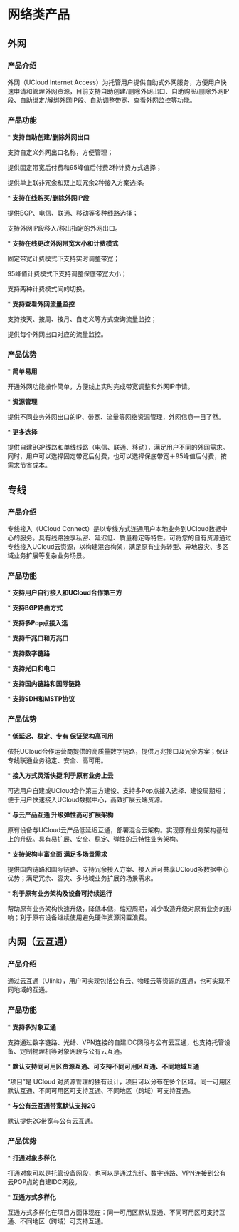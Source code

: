 # 网络类产品

## 外网

### 产品介绍

外网（UCloud Internet Access）为托管用户提供自助式外网服务，方便用户快速申请和管理外网资源，目前支持自助创建/删除外网出口、自助购买/删除外网IP段、自助绑定/解绑外网IP段、自助调整带宽、查看外网监控等功能。

### 产品功能

\* **支持自助创建/删除外网出口**

支持自定义外网出口名称，方便管理；

提供固定带宽后付费和95峰值后付费2种计费方式选择；

提供单上联非冗余和双上联冗余2种接入方案选择。

\* **支持在线购买/删除外网IP段**

提供BGP、电信、联通、移动等多种线路选择；

支持外网IP段移入/移出指定的外网出口。

\* **支持在线更改外网带宽大小和计费模式**

固定带宽计费模式下支持实时调整带宽；

95峰值计费模式下支持调整保底带宽大小；

支持两种计费模式间的切换。

\* **支持查看外网流量监控**

支持按天、按周、按月、自定义等方式查询流量监控；

提供每个外网出口对应的流量监控。

### 产品优势

\* **简单易用**

开通外网功能操作简单，方便线上实时完成带宽调整和外网IP申请。

\* **资源管理**

提供不同业务外网出口的IP、带宽、流量等网络资源管理，外网信息一目了然。

\* **更多选择**

提供自建BGP线路和单线线路（电信、联通、移动），满足用户不同的外网需求。同时，用户可以选择固定带宽后付费，也可以选择保底带宽＋95峰值后付费，按需求节省成本。

## 专线

### 产品介绍

专线接入（UCloud Connect）是以专线方式连通用户本地业务到UCloud数据中心的服务。具有线路独享私密、延迟低、质量稳定等特性。可将您的自有资源通过专线接入UCloud云资源，以构建混合构架，满足原有业务转型、异地容灾、多区域业务扩展等复杂业务场景。

### 产品功能

\* **支持用户自行接入和UCloud合作第三方**

\* **支持BGP路由方式**

\* **支持多Pop点接入选**

\* **支持千兆口和万兆口**

\* **支持数字链路**

\* **支持光口和电口**

\* **支持国内链路和国际链路**

\* **支持SDH和MSTP协议**

### 产品优势

\* **低延迟、稳定、专有 保证架构高可用**

依托UCloud合作运营商提供的高质量数字链路，提供万兆接口及冗余方案；保证专线联通业务稳定、安全、高可用。

\* **接入方式灵活快捷 利于原有业务上云**

可选用户自建或UCloud合作第三方建设、支持多Pop点接入选择、建设周期短；便于用户快速接入UCloud数据中心，高效扩展云端资源。

\* **与云产品互通 升级弹性高可扩展架构**

原有设备与UCloud云产品低延迟互通，部署混合云架构。实现原有业务架构基础上的升级。具有易扩展、安全、稳定、弹性的云特性业务架构。

\* **支持架构丰富全面 满足多场景需求**

提供国内链路和国际链路、支持冗余接入方案、接入后可共享UCloud多数据中心优势；满足冗余、容灾、多地域业务扩展的场景需求。

\* **利于原有业务架构及设备可持续运行**

帮助原有业务架构快速升级，降低本低，缩短周期，减少改造升级对原有业务的影响；利于原有设备继续使用避免硬件资源闲置浪费。

## 内网（云互通）

### 产品介绍

通过云互通（Ulink），用户可实现包括公有云、物理云等资源的互通，也可实现不同地域的互通。

### 产品功能

\* **支持多对象互通**

支持通过数字链路、光纤、VPN连接的自建IDC网段与公有云互通，也支持托管设备、定制物理机等对象网段与公有云互通。

\* **默认支持同可用区资源互通、可支持不同可用区互通、不同地域互通**

“项目”是 UCloud 对资源管理的独有设计，项目可以分布在多个区域。同一可用区默认互通、不同可用区可支持互通、不同地区（跨域）可支持互通。

\* **与公有云互通带宽默认支持2G**

默认提供2G带宽与公有云互通。

### 产品优势

\* **打通对象多样化**

打通对象可以是托管设备网段，也可以是通过光纤、数字链路、VPN连接到公有云POP点的自建IDC网段。

\* **互通方式多样化**

互通方式多样化在项目方面体现在：同一可用区默认互通、不同可用区可支持互通、不同地区（跨域）可支持互通。
